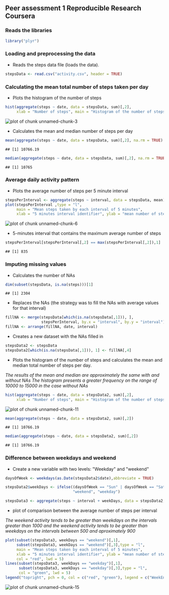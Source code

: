 ## Peer assessment 1 Reproducible Research Coursera

### Reads the libraries


```r
library("plyr")
```

### Loading and preprocessing the data

* Reads the steps data file (loads the data). 


```r
stepsData <- read.csv("activity.csv", header = TRUE)
```

### Calculating the mean total number of steps taken per day

* Plots the histogram of the number of steps

```r
hist(aggregate(steps ~ date, data = stepsData, sum)[,2],
     xlab = "Number of steps", main = "Histogram of the number of steps")
```

![plot of chunk unnamed-chunk-3](figure/unnamed-chunk-3-1.png) 

* Calculates the mean and median number of steps per day


```r
mean(aggregate(steps ~ date, data = stepsData, sum)[,2], na.rm = TRUE)
```

```
## [1] 10766.19
```


```r
median(aggregate(steps ~ date, data = stepsData, sum)[,2], na.rm = TRUE)
```

```
## [1] 10765
```

### Average daily activity pattern

* Plots the average number of steps per 5 minute interval


```r
stepsPerInterval <- aggregate(steps ~ interval, data = stepsData, mean)
plot(stepsPerInterval ,type = "l",
     main = "Mean steps taken by each interval of 5 minutes", 
     xlab = "5 minutes interval identifier", ylab = "mean number of steps")
```

![plot of chunk unnamed-chunk-6](figure/unnamed-chunk-6-1.png) 

* 5-minutes interval that contains the maximum average number of steps

```r
stepsPerInterval[stepsPerInterval[,2] == max(stepsPerInterval[,2]),1]
```

```
## [1] 835
```

### Imputing missing values

* Calculates the number of NAs

```r
dim(subset(stepsData, is.na(steps)))[1]
```

```
## [1] 2304
```

* Replaces the NAs (the strategy was to fill the NAs with average values for that interval)

```r
fillNA <- merge(stepsData[which(is.na(stepsData[,1])), ], 
                stepsPerInterval, by.x = "interval", by.y = "interval")
fillNA <- arrange(fillNA, date, interval)
```

* Creates a new dataset with the NAs filled in


```r
stepsData2 <- stepsData
stepsData2[which(is.na(stepsData[,1])), 1] <- fillNA[,4]
```

* Plots the histogram of the number of steps and calculates the 
mean and median total number of steps per day.

*The results of the mean and median are approximately the same with and without NAs*
*The histogram presents a greater frequency on the range of 10000 to 15000 in the case without NAs*

 

```r
hist(aggregate(steps ~ date, data = stepsData2, sum)[,2],
     xlab = "Number of steps", main = "Histogram of the number of steps")
```

![plot of chunk unnamed-chunk-11](figure/unnamed-chunk-11-1.png) 


```r
mean(aggregate(steps ~ date, data = stepsData2, sum)[,2])
```

```
## [1] 10766.19
```


```r
median(aggregate(steps ~ date, data = stepsData2, sum)[,2])
```

```
## [1] 10766.19
```

### Difference between weekdays and weekend

* Create a new variable with two levels: "Weekday" and "weekend"


```r
daysOfWeek <- weekdays(as.Date(stepsData2$date),abbreviate = TRUE)

stepsData2$weekDays <- ifelse((daysOfWeek == "Sun" | daysOfWeek == "Sat"),
                              "weekend", "weekday")

stepsData3 <- aggregate(steps ~ interval + weekDays, data = stepsData2, mean)
```

* plot of comparison between the average number of steps per interval

*The weekend activity tends to be greater than weekdays on the intervals greater than 1000 and the weekend activity tends to be greater than weekdays on the intervals between 500 and aproximately 900*


```r
plot(subset(stepsData3, weekDays == "weekend")[,1],
     subset(stepsData3, weekDays == "weekend")[,3],type = "l",
     main = "Mean steps taken by each interval of 5 minutes", 
     xlab = "5 minutes interval identifier", ylab = "mean number of steps",
     col = "red", lwd = 5)
lines(subset(stepsData3, weekDays == "weekday")[,1],
      subset(stepsData3, weekDays == "weekday")[,3],type = "l",
      col = "green", lwd = 5)
legend("topright", pch = 0, col = c("red", "green"), legend = c("WeekEnd","WeekDay"))
```

![plot of chunk unnamed-chunk-15](figure/unnamed-chunk-15-1.png) 


